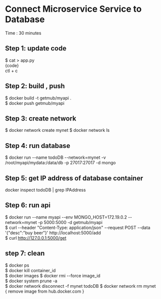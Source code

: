 # Connect Microservice Service to Database  #
Time : 30 minutes

## Step 1: update code ##
$ cat > app.py  <br/>
{code}  <br/>
ctl + c	  <br/>

## Step 2: build , push  ## 
$ docker build -t getmub/myapi .   <br/>
$ docker push getmub/myapi  <br/>

## Step 3: create network ##
$ docker network create mynet
$ docker network ls

## Step 4: run database ##
$ docker run --name todoDB --network=mynet -v /root/myapi/mydata:/data/db -p 27017:27017 -d mongo

## Step 5: get IP address of database container ##
docker inspect todoDB | grep IPAddress

## Step 6: run api  ##
$ docker run --name myapi --env MONGO_HOST=172.19.0.2 --network=mynet -p 5000:5000 -d getmub/myapi  <br/>
$ curl --header "Content-Type: application/json" --request POST  --data '{"desc":"buy beer"}'  http://localhost:5000/add  <br/>
$ curl http://127.0.0.1:5000/get  <br/>

## step 7: clean ##
$ docker ps  <br/>
$ docker kill container_id  <br/>
$ docker images
$ docker rmi --force image_id <br/>
$ docker system prune -a  <br/>
$ docker network disconnect -f mynet todoDB
$ docker network rm mynet
{ remove image from hub.docker.com }
